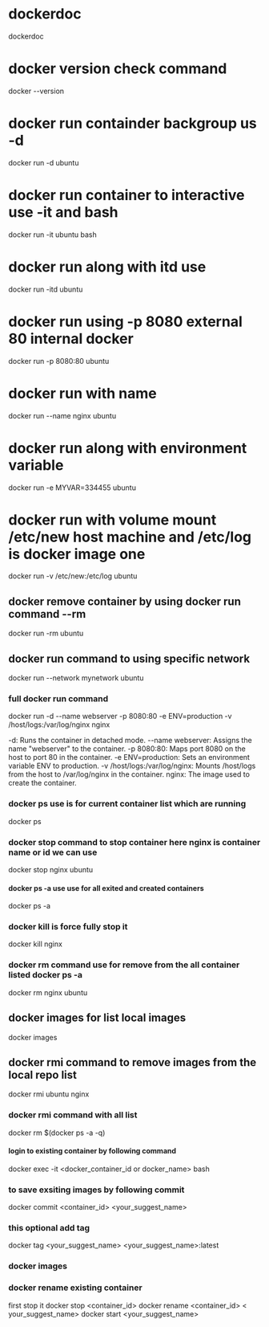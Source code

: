 # dockerdoc
dockerdoc

# docker version check command
docker --version

# docker run containder backgroup us -d 

docker  run -d ubuntu

# docker run container to interactive use -it and bash 

docker run -it ubuntu bash

# docker run along with itd use 

docker run -itd ubuntu 

# docker run using -p 8080 external 80 internal docker

docker run -p 8080:80 ubuntu

# docker run with name 
docker run --name nginx ubuntu

# docker run along  with environment variable 

docker run -e MYVAR=334455 ubuntu

# docker run with volume mount /etc/new host machine and /etc/log is docker image one

docker run -v /etc/new:/etc/log ubuntu

 
## docker remove container by using docker run command --rm

docker run -rm ubuntu

## docker run command to using specific network

docker run --network mynetwork ubuntu 

### full docker run command 


docker run -d --name webserver -p 8080:80 -e ENV=production -v /host/logs:/var/log/nginx nginx

-d: Runs the container in detached mode.
--name webserver: Assigns the name "webserver" to the container.
-p 8080:80: Maps port 8080 on the host to port 80 in the container.
-e ENV=production: Sets an environment variable ENV to production.
-v /host/logs:/var/log/nginx: Mounts /host/logs from the host to /var/log/nginx in the container.
nginx: The image used to create the container.


### docker ps use is for current container list which are running

docker ps 


### docker stop command to stop container here nginx is container name or id we can use

docker stop nginx ubuntu


#### docker ps -a use use for all exited and created containers 

docker ps -a 


### docker kill is force fully stop it 

docker kill nginx 

### docker rm command use for remove from the all container listed docker ps -a

docker rm nginx ubuntu

## docker images for list local images

docker images

## docker rmi command to remove images from the local repo list

docker rmi ubuntu nginx 

### docker rmi command with all list 
docker rm $(docker ps -a -q)

#### login to existing container by following command 
docker exec -it <docker_container_id or docker_name> bash

### to save exsiting images by following commit 

docker commit <container_id> <your_suggest_name>

### this optional add tag 
docker tag <your_suggest_name> <your_suggest_name>:latest

### docker images

### docker rename existing container

first stop it
docker stop <container_id>
docker rename <container_id> < your_suggest_name>
docker start <your_suggest_name>





